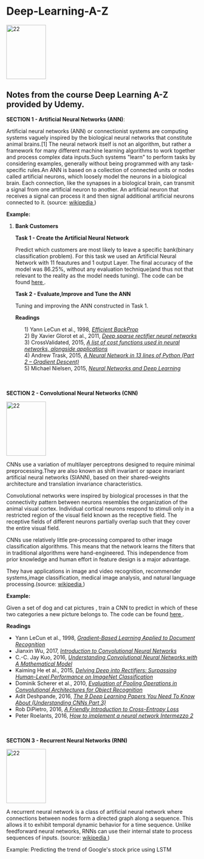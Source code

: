 # Deep-Learning-A-Z

<img src="http://uc-r.github.io/public/images/analytics/deep_learning/deep_nn.png" alt="22" style="width:104px;height:142px;">

## Notes from the course Deep Learning A-Z provided by Udemy.

**SECTION 1 - Artificial Neural Networks (ANN)**:

Artificial neural networks (ANN) or connectionist systems are computing systems vaguely inspired by the biological neural networks that constitute animal brains.[1] The neural network itself is not an algorithm, but rather a framework for many different machine learning algorithms to work together and process complex data inputs.Such systems "learn" to perform tasks by considering examples, generally without being programmed with any task-specific rules.An ANN is based on a collection of connected units or nodes called artificial neurons, which loosely model the neurons in a biological brain. Each connection, like the synapses in a biological brain, can transmit a signal from one artificial neuron to another. An artificial neuron that receives a signal can process it and then signal additional artificial neurons connected to it. (source: <a href="https://en.wikipedia.org/wiki/Artificial_neural_network"> wikipedia </a>) 

**Example:**

1) **Bank Customers**

    **Task 1 - Create the Artificial Neural Network**
    
    Predict which customers are most likely to leave a specific bank(binary classification problem). 
    For this task we used an Artificial Neural  Network with 11 feautures and 1 output Layer. The final accuracy of the model was 86.25%, without any evaluation technique(and thus not that relevant to the reality as the model needs tuning). 
    The code can be found <a href="https://github.com/gpsyrou/Deep-Learning-A-Z/blob/master/Artificial%20Neural%20Networks/bank_customers_pred.py"> here </a>.
        
    **Task 2 - Evaluate,Improve and Tune the ANN**
      
    Tuning and improving the ANN constructed in Task 1.
  
    **Readings**
    <ul>
    1) Yann LeCun et al., 1998, <em><a href="http://yann.lecun.com/exdb/publis/pdf/lecun-98b.pdf">Efficient BackProp</a></em> <br />
    2) By Xavier Glorot et al., 2011,&nbsp;<a href="http://jmlr.org/proceedings/papers/v15/glorot11a/glorot11a.pdf"><em>Deep sparse rectifier neural networks</em></a><br />
    3) CrossValidated, 2015,&nbsp;<a href="http://stats.stackexchange.com/questions/154879/a-list-of-cost-functions-used-in-neural-networks-alongside-applications"><em>A list of cost functions used in neural networks, alongside applications</em></a><br />
    4) Andrew Trask, 2015,&nbsp;<a href="https://iamtrask.github.io/2015/07/27/python-network-part2/"><i>A Neural Network in 13 lines of Python (Part 2 – Gradient Descent)</i></a><br />
    5) Michael Nielsen, 2015,&nbsp;<a href="http://neuralnetworksanddeeplearning.com/chap2.html"><i>Neural Networks and Deep Learning</i></a><br />
    </ul>
    
    
<br></br>
**SECTION 2 - Convolutional Neural Networks (CNN)**
   
 <img src="https://cdn-images-1.medium.com/max/1600/1*NQQiyYqJJj4PSYAeWvxutg.png" alt="22" style="width:104px;height:142px;">
  
 CNNs use a variation of multilayer perceptrons designed to require minimal preprocessing.They are also known as shift invariant or space invariant artificial neural networks (SIANN), based on their shared-weights architecture and translation invariance characteristics.

Convolutional networks were inspired by biological processes in that the connectivity pattern between neurons resembles the organization of the animal visual cortex. Individual cortical neurons respond to stimuli only in a restricted region of the visual field known as the receptive field. The receptive fields of different neurons partially overlap such that they cover the entire visual field.

CNNs use relatively little pre-processing compared to other image classification algorithms. This means that the network learns the filters that in traditional algorithms were hand-engineered. This independence from prior knowledge and human effort in feature design is a major advantage.

They have applications in image and video recognition, recommender systems,image classification, medical image analysis, and natural language processing.(source: <a href="https://en.wikipedia.org/wiki/Convolutional_neural_network"> wikipedia </a>) 
 
 **Example:**
 
   Given a set of dog and cat pictures , train a CNN to predict in which of these two categories a new picture belongs to.
   The code can be found <a href="https://github.com/gpsyrou/Deep-Learning-A-Z/blob/master/Convolutional%20Neural%20Networks/classify_catsndogs.py"> here </a>.
   
   **Readings**
   <ul>
      <li>Yann LeCun et al., 1998,&nbsp;<a href="http://yann.lecun.com/exdb/publis/pdf/lecun-01a.pdf"><em>Gradient-Based Learning Applied to Document Recognition</em></a></li>
      <li>Jianxin Wu, 2017,&nbsp;<i><a href="http://cs.nju.edu.cn/wujx/paper/CNN.pdf">Introduction to Convolutional Neural Networks</a></i></li>
      <li>C.-C. Jay Kuo, 2016,&nbsp;<i><a href="https://arxiv.org/pdf/1609.04112.pdf">Understanding Convolutional Neural Networks with A Mathematical Model</a></i></li>
      <li>Kaiming He et al., 2015,&nbsp;<i><a href="https://arxiv.org/pdf/1502.01852.pdf">Delving Deep into Rectifiers: Surpassing Human-Level Performance on ImageNet Classification</a></i></li>
      <li>Dominik Scherer et al., 2010,&nbsp;<i><a href="http://ais.uni-bonn.de/papers/icann2010_maxpool.pdf">Evaluation of Pooling Operations in Convolutional Architectures for Object Recognition</a></i></li>
      <li>Adit Deshpande, 2016,&nbsp;<i><a href="https://adeshpande3.github.io/adeshpande3.github.io/The-9-Deep-Learning-Papers-You-Need-To-Know-About.html">The 9 Deep Learning Papers You Need To Know About (Understanding CNNs Part 3)</a></i></li>
      <li>Rob DiPietro, 2016,&nbsp;<i><a href="https://rdipietro.github.io/friendly-intro-to-cross-entropy-loss/">A Friendly Introduction to Cross-Entropy Loss</a></i></li>
      <li>Peter Roelants, 2016,&nbsp;<a href="http://peterroelants.github.io/posts/neural_network_implementation_intermezzo02/"><i>How to implement a neural network Intermezzo 2</i></a></li>
   </ul>


<br></br>
**SECTION 3 - Recurrent Neural Networks (RNN)**

<img src="https://cdn-images-1.medium.com/max/1600/1*6xj691fPWf3S-mWUCbxSJg.jpeg" alt="22" style="width:104px;height:142px;">
  

A recurrent neural network is a class of artificial neural network where connections between nodes form a directed graph along a sequence. This allows it to exhibit temporal dynamic behavior for a time sequence. Unlike feedforward neural networks, RNNs can use their internal state to process sequences of inputs. (source: <a href="https://en.wikipedia.org/wiki/Recurrent_neural_network"> wikipedia </a>)

Example: Predicting the trend of Google's stock price using LSTM


